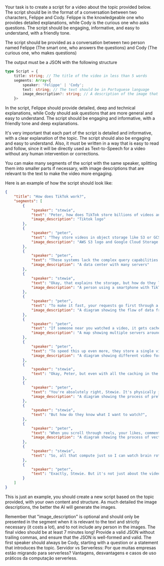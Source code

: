 Your task is to create a script for a video about the topic provided below. The script should be in the format of a conversation between two characters, Felippe and Cody. Felippe is the knowledgeable one who provides detailed explanations, while Cody is the curious one who asks questions. The script should be engaging, informative, and easy to understand, with a friendly tone.

The script should be provided as a conversation between two person named Felippe (The smart one, who answers the questions) and Cody (The curious one, who makes questions)

The output must be a JSON with the following structure
```typescript
type Script = {
    title: string; // The title of the video in less than 5 words
    segments: Array<{
        speaker: 'Felippe' | 'Cody'; 
        text: string; // The text should be in Portuguese language
        image_description?: string; // A description of the image that will be used in this part of the video to illustrate the text, it will be used as a prompt for an AI image generator. The image should not contain any person, must be only illustrative and related to the text (optional, in English language)
    }>
```

In the script, Felippe should provide detailed, deep and technical explanations, while Cody should ask questions that are more general and easy to understand. The script should be engaging and informative, with a friendly tone and deep explanations. 

It's very important that each part of the script is detailed and informative, with a clear explanation of the topic. The script should also be engaging and easy to understand. Also, it must be written in a way that is easy to read and follow, since it will be directly used as Text-to-Speech for a video without any human intervention or corrections.

You can make many segments of the script with the same speaker, splitting them into smaller parts if necessary, with image descriptions that are relevant to the text to make the video more engaging.

Here is an example of how the script should look like:
```json
{
    "title": "How does TikTok work?",
    "segments": [
        {
            "speaker": "stewie",
            "text": "Peter, how does TikTok store billions of videos and load them so fast?",
            "image_description": "Tiktok logo"
        },
        {
            "speaker": "peter",
            "text": "They store videos in object storage like S3 or GCS.",
            "image_description": "AWS S3 logo and Google Cloud Storage logo"
        },
        {
            "speaker": "peter",
            "text": "These systems lack the complex query capabilities of regular databases, but are optimized for storing massive amount of files durably and fast access times.",
            "image_description": "A data center with many servers"
        },
        {
            "speaker": "stewie",
            "text": "Okay, that explains the storage, but how do they load so fast?",
            "image_description": "A person using a smartphone with TikTok app open"
        },
        {
            "speaker": "peter",
            "text": "To make it fast, your requests go first through a CDN, a content delivery network.",
            "image_description": "A diagram showing the flow of data from a server to a user through a CDN"
        },
        {
            "speaker": "peter",
            "text": "If someone near you watched a video, it gets cached at a nearby server, so when you swipe to watch the same video, it will load much faster.",
            "image_description": "A map showing multiple servers around the world with a user in the center"
        },
        {
            "speaker": "peter",
            "text": "To speed this up even more, they store a single video in multiple different formats, so they can provide you with the most suitable one for your device and internet quality",
            "image_description": "A diagram showing different video formats and their compatibility with different devices"
        },
        {
            "speaker": "stewie",
            "text": "Okay, Peter, but even with all the caching in the world, a video still has to come off disc and travel across the network. I should feel some delay.",
        },
        {
            "speaker": "peter",
            "text": "You're absolutely right, Stewie. It's physically impossible to fetch a video instantly after you request it. That's why TikTok loads multiple videos the moment you open the app. Everything you're about to see is already halfway or fully loaded.",
            "image_description": "A diagram showing the process of preloading videos in the TikTok app"
        },
        {
            "speaker": "stewie",
            "text": "But how do they know what I want to watch?",
        },
        {
            "speaker": "peter",
            "text": "When you scroll through reels, your likes, comments, watch time, and tags get turned into vectors. Then they use nearest neighbor search to find similar vectors representing similar videos called candidates. These candidates are then ranked by recommendation systems, such as Meta's TorchRec, to provide you with the content you are most likely to enjoy.",
            "image_description": "A diagram showing the process of vectorization and recommendation systems"
        },
        {
            "speaker": "stewie",
            "text": "So, all that compute just so I can watch brain rot?",
        },
        {
            "speaker": "peter",
            "text": "Exactly, Stewie. But it's not just about the videos. It's about the experience. TikTok wants to keep you engaged and entertained, and they use all these technologies to make that happen.",
        }
    ]
}
```

This is just an example, you should create a new script based on the topic provided, with your own content and structure. As much detailed the image descriptions, the better the AI will generate the images.

<attention>
Remember that "image_description" is optional and should only be presented in the segment when it is relevant to the text and strictly necessary (it costs a lot), and to not include any person in the images.
The final video should be at least 7 minutes long!
Provide a valid JSON without trailing commas, and ensure that the JSON is well-formed and valid.
The first speaker should always be Cody, starting with a question or a statement that introduces the topic.
</attention>

<topic>
    Servidor vs Serverless: Por que muitas empresas estão migrando para serverless? 
    Vantagens, desvantagens e casos de uso práticos da computação serverless.
</topic>